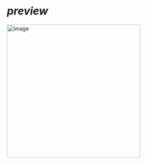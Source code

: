 # _preview_

<img width="353" alt="image" src="https://user-images.githubusercontent.com/92440897/196695657-9f788cd7-bbda-47bd-b1b3-9a323e5d44f8.png">
